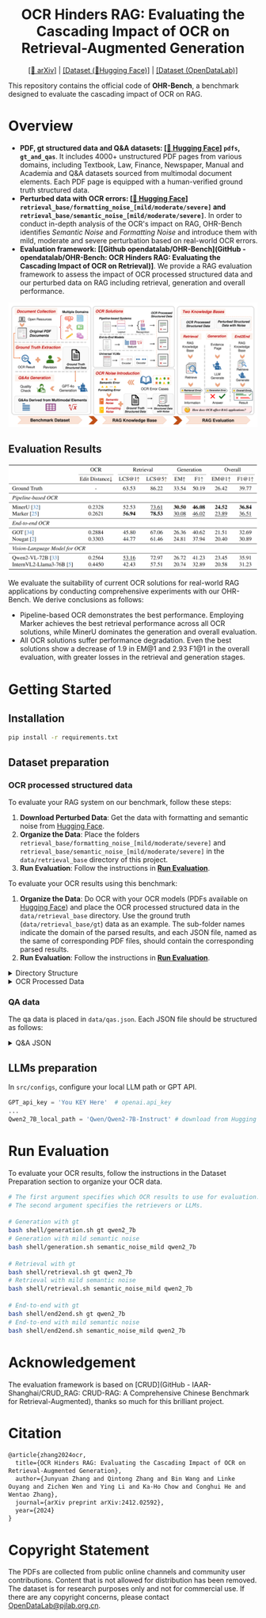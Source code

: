 <h1 align="center">
    OCR Hinders RAG: Evaluating the Cascading Impact of OCR on Retrieval-Augmented Generation
</h1>

<div align="center">

[\[📜 arXiv\]](https://arxiv.org/abs/2412.02592v1) | [\[Dataset (🤗Hugging Face)\]](https://huggingface.co/datasets/opendatalab/OHR-Bench) | [\[Dataset (OpenDataLab)\]]()

</div>

This repository contains the official code of **OHR-Bench**, a benchmark designed to evaluate the cascading impact of OCR on RAG.

# Overview
- **PDF, gt structured data and Q&A datasets: [[🤗 Hugging Face](https://huggingface.co/datasets/opendatalab/OHR-Bench)] `pdfs`, `gt_and_qas`**. It includes 4000+ unstructured PDF pages from various domains, including Textbook, Law, Finance, Newspaper, Manual and Academia and Q&A datasets sourced from multimodal document elements. Each PDF page is equipped with a human-verified ground truth structured data.
- **Perturbed data with OCR errors: [[🤗 Hugging Face](https://huggingface.co/datasets/opendatalab/OHR-Bench)] `retrieval_base/formatting_noise_[mild/moderate/severe]` and `retrieval_base/semantic_noise_[mild/moderate/severe]`**. In order to conduct in-depth analysis of the OCR's impact on RAG, OHR-Bench identifies *Semantic Noise* and *Formatting Noise* and introduce them with mild, moderate and severe perturbation based on real-world OCR errors.
- **Evaluation framework: [[Github opendatalab/OHR-Bench](GitHub - opendatalab/OHR-Bench: OCR Hinders RAG: Evaluating the Cascading Impact of OCR on Retrieval)]**. We provide a RAG evaluation framework to assess the impact of OCR processed structured data and our perturbed data on RAG including retrieval, generation and overall performance.

![framework](./figs/framework.png)

## Evaluation Results
![img.png](./figs/results.png)

We evaluate the suitability of current OCR solutions for real-world RAG applications by conducting comprehensive experiments with our OHR-Bench.
We derive conclusions as follows:

- Pipeline-based OCR demonstrates the best performance. Employing Marker achieves the best retrieval performance across all OCR solutions, while MinerU dominates the generation and overall evaluation.
- All OCR solutions suffer performance degradation. Even the best solutions show a decrease of 1.9 in EM@1 and 2.93 F1@1 in the overall evaluation, with greater losses in the retrieval and generation stages.

# Getting Started
## Installation
```bash
pip install -r requirements.txt
```

## Dataset preparation
### OCR processed structured data
To evaluate your RAG system on our benchmark, follow these steps:
1. **Download Perturbed Data**: Get the data with formatting and semantic noise from [Hugging Face](https://huggingface.co/datasets/opendatalab/OHR-Bench).
2. **Organize the Data**: Place the folders `retrieval_base/formatting_noise_[mild/moderate/severe]` and `retrieval_base/semantic_noise_[mild/moderate/severe]` in the `data/retrieval_base` directory of this project.
3. **Run Evaluation**: Follow the instructions in [**Run Evaluation**](#run-evaluation).

To evaluate your OCR results using this benchmark:
1. **Organize the Data**: Do OCR with your OCR models (PDFs available on [Hugging Face](https://huggingface.co/datasets/opendatalab/OHR-Bench)) and place the OCR processed structured data in the `data/retrieval_base` directory. Use the ground truth (`data/retrieval_base/gt`) data as an example. The sub-folder names indicate the domain of the parsed results, and each JSON file, named as the same of corresponding PDF files, should contain the corresponding parsed results.
2. **Run Evaluation**: Follow the instructions in [**Run Evaluation**](#run-evaluation).

<details>
<summary>Directory Structure</summary>

```bash
retrieval_base/gt/ # We provide gt and MinerU processed structured data as illustration here
├── finance # Domain
│   ├── 3M_2023Q2_10Q.json # Parsed results
│   ├── ...
├── textbook
...
```

</details>

<details>
<summary>OCR Processed Data</summary>

```json
[
    {
        "page_idx": 0, // Page index
        "text": "...", // OCR processed structured data
    },
    ...
]
```

</details>

### QA data
The qa data is placed in `data/qas.json`. Each JSON file should be structured as follows:

<details>
<summary>Q&A JSON</summary>

```json
[
    {
        "doc_name": "finance/JPMORGAN_2021Q1_10Q", // Document source
        "ID": "00073cc2-c801-467c-9039-fca63c78c6a9", // Unique ID
        "questions": "What was the total amount of nonaccrual loans retained as of March 31, 2021?",
        "answers": "842",
        "doc_type": "finance", // Q&A domain.
        "answer_form": "Numeric", // Answer format.
        "evidence_source": "table", // Evidence source.
        "evidence_context": "Nonaccrual loans retained $^{(\\mathrm{a})}$ & \\$ & 842 & \\$ & 689 & $22 \\%$", // Evidence.
        "evidence_page_no": 24
    },
    ...
]
```

</details>


## LLMs preparation
In `src/configs`, configure your local LLM path or GPT API.
```python
GPT_api_key = 'You KEY Here'  # openai.api_key
...
Qwen2_7B_local_path = 'Qwen/Qwen2-7B-Instruct' # download from Hugging Face or your local path
```


# Run Evaluation
To evaluate your OCR results, follow the instructions in the Dataset Preparation section to organize your OCR data.

```bash
# The first argument specifies which OCR results to use for evaluation.
# The second argument specifies the retrievers or LLMs.

# Generation with gt
bash shell/generation.sh gt qwen2_7b
# Generation with mild semantic noise
bash shell/generation.sh semantic_noise_mild qwen2_7b

# Retrieval with gt
bash shell/retrieval.sh gt qwen2_7b
# Retrieval with mild semantic noise
bash shell/retrieval.sh semantic_noise_mild qwen2_7b

# End-to-end with gt
bash shell/end2end.sh gt qwen2_7b
# End-to-end with mild semantic noise
bash shell/end2end.sh semantic_noise_mild qwen2_7b
```

# Acknowledgement
The evaluation framework is based on [CRUD](GitHub - IAAR-Shanghai/CRUD_RAG: CRUD-RAG: A Comprehensive Chinese Benchmark for Retrieval-Augmented), thanks so much for this brilliant project.

# Citation
```
@article{zhang2024ocr,
  title={OCR Hinders RAG: Evaluating the Cascading Impact of OCR on Retrieval-Augmented Generation},
  author={Junyuan Zhang and Qintong Zhang and Bin Wang and Linke Ouyang and Zichen Wen and Ying Li and Ka-Ho Chow and Conghui He and Wentao Zhang},
  journal={arXiv preprint arXiv:2412.02592},
  year={2024}
}
```

# Copyright Statement
The PDFs are collected from public online channels and community user contributions. Content that is not allowed for distribution has been removed. The dataset is for research purposes only and not for commercial use. If there are any copyright concerns, please contact OpenDataLab@pjlab.org.cn.

